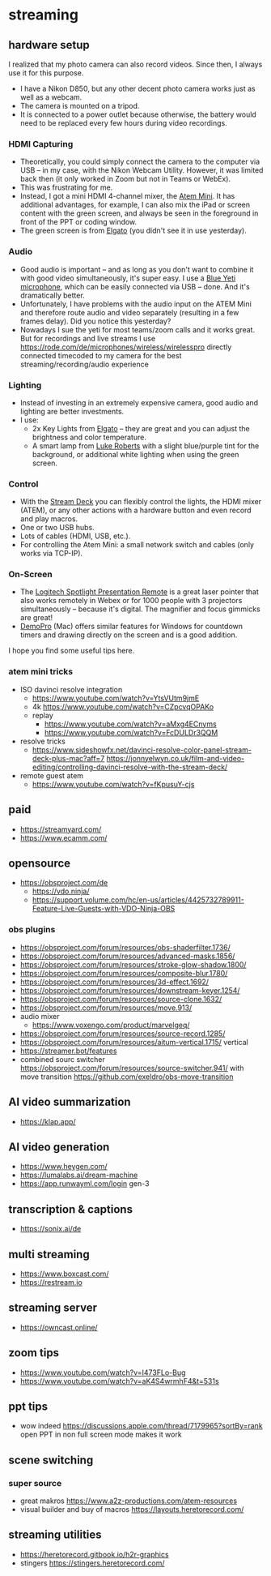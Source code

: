 # streaming

## hardware setup


I realized that my photo camera can also record videos. Since then, I always use it for this purpose.

- I have a Nikon D850, but any other decent photo camera works just as well as a webcam.
- The camera is mounted on a tripod.
- It is connected to a power outlet because otherwise, the battery would need to be replaced every few hours during video recordings.

### HDMI Capturing

- Theoretically, you could simply connect the camera to the computer via USB – in my case, with the Nikon Webcam Utility. However, it was limited back then (it only worked in Zoom but not in Teams or WebEx).
- This was frustrating for me.
- Instead, I got a mini HDMI 4-channel mixer, the [Atem Mini](https://www.blackmagicdesign.com/at/products/atemmini). It has additional advantages, for example, I can also mix the iPad or screen content with the green screen, and always be seen in the foreground in front of the PPT or coding window.
- The green screen is from [Elgato](https://www.elgato.com/de/green-screen) (you didn't see it in use yesterday).

### Audio

- Good audio is important – and as long as you don't want to combine it with good video simultaneously, it's super easy. I use a [Blue Yeti microphone](https://www.bluemic.com/de-de/products/yeti/), which can be easily connected via USB – done. And it's dramatically better.
- Unfortunately, I have problems with the audio input on the ATEM Mini and therefore route audio and video separately (resulting in a few frames delay). Did you notice this yesterday?
- Nowadays I sue the yeti for most teams/zoom calls and it works great. But for recordings and live streams I use https://rode.com/de/microphones/wireless/wirelesspro directly connected timecoded to my camera for the best streaming/recording/audio experience

### Lighting

- Instead of investing in an extremely expensive camera, good audio and lighting are better investments.
- I use:
  - 2x Key Lights from [Elgato](https://www.elgato.com/de/key-light) – they are great and you can adjust the brightness and color temperature.
  - A smart lamp from [Luke Roberts](https://www.luke-roberts.com/products/smart-lamp-model-f-white?ls=de) with a slight blue/purple tint for the background, or additional white lighting when using the green screen.

### Control

- With the [Stream Deck](https://www.elgato.com/de/stream-deck-mk2) you can flexibly control the lights, the HDMI mixer (ATEM), or any other actions with a hardware button and even record and play macros.
- One or two USB hubs.
- Lots of cables (HDMI, USB, etc.).
- For controlling the Atem Mini: a small network switch and cables (only works via TCP-IP).

### On-Screen

- The [Logitech Spotlight Presentation Remote](https://www.logitech.com/de-at/products/presenters/spotlight-presentation-remote.910-004862.html?crid=11) is a great laser pointer that also works remotely in Webex or for 1000 people with 3 projectors simultaneously – because it's digital. The magnifier and focus gimmicks are great!
- [DemoPro](http://www.demoproapp.com/) (Mac) offers similar features for Windows for countdown timers and drawing directly on the screen and is a good addition.

I hope you find some useful tips here.


### atem mini tricks

- ISO davinci resolve integration
  - https://www.youtube.com/watch?v=YtsVUtm9jmE
  - 4k https://www.youtube.com/watch?v=CZpcvqOPAKo
  - replay
    - https://www.youtube.com/watch?v=aMxg4ECnyms
    - https://www.youtube.com/watch?v=FcDULDr3QQM
- resolve tricks
  - https://www.sideshowfx.net/davinci-resolve-color-panel-stream-deck-plus-mac?aff=7 https://jonnyelwyn.co.uk/film-and-video-editing/controlling-davinci-resolve-with-the-stream-deck/
- remote guest atem
  - https://www.youtube.com/watch?v=fKpusuY-cjs

## paid
- https://streamyard.com/
- https://www.ecamm.com/

## opensource
- https://obsproject.com/de
  - https://vdo.ninja/
  - https://support.volume.com/hc/en-us/articles/4425732789911-Feature-Live-Guests-with-VDO-Ninja-OBS

### obs plugins

- https://obsproject.com/forum/resources/obs-shaderfilter.1736/
- https://obsproject.com/forum/resources/advanced-masks.1856/
- https://obsproject.com/forum/resources/stroke-glow-shadow.1800/
- https://obsproject.com/forum/resources/composite-blur.1780/
- https://obsproject.com/forum/resources/3d-effect.1692/
- https://obsproject.com/forum/resources/downstream-keyer.1254/
- https://obsproject.com/forum/resources/source-clone.1632/
- https://obsproject.com/forum/resources/move.913/
- audio mixer
  - https://www.voxengo.com/product/marvelgeq/
- https://obsproject.com/forum/resources/source-record.1285/
- https://obsproject.com/forum/resources/aitum-vertical.1715/ vertical
- https://streamer.bot/features
- combined sourc switcher https://obsproject.com/forum/resources/source-switcher.941/ with move transition https://github.com/exeldro/obs-move-transition

## AI video summarization

- https://klap.app/

## AI video generation

- https://www.heygen.com/
- https://lumalabs.ai/dream-machine
- https://app.runwayml.com/login gen-3

## transcription & captions

- https://sonix.ai/de

## multi streaming

- https://www.boxcast.com/
- https://restream.io

## streaming server

- https://owncast.online/


## zoom tips

- https://www.youtube.com/watch?v=I473FLo-Bug
- https://www.youtube.com/watch?v=aK4S4wrmhF4&t=531s

## ppt tips

- wow indeed https://discussions.apple.com/thread/7179965?sortBy=rank open PPT in non full screen mode makes it work

## scene switching

### super source

- great makros https://www.a2z-productions.com/atem-resources
- visual builder and buy of macros https://layouts.heretorecord.com/

## streaming utilities

- https://heretorecord.gitbook.io/h2r-graphics
- stingers https://stingers.heretorecord.com/
